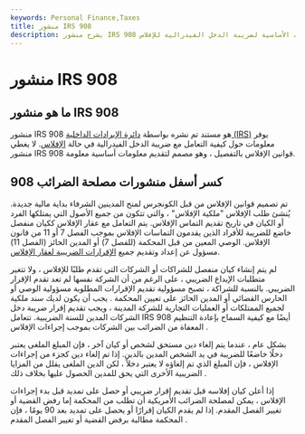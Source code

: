 ```yaml
---
keywords: Personal Finance,Taxes
title: منشور IRS 908
description: يشرح منشور IRS 908 الجوانب الأساسية لضريبة الدخل الفيدرالية للإفلاس.
---
```


# منشور IRS 908
## ما هو منشور IRS 908

منشور IRS 908 هو مستند تم نشره بواسطة [دائرة الإيرادات الداخلية (IRS)](/irs) يوفر معلومات حول كيفية التعامل مع ضريبة الدخل الفيدرالية في حالة [الإفلاس](/bankruptcy). لا يغطي منشور IRS 908 قوانين الإفلاس بالتفصيل ، وهو مصمم لتقديم معلومات أساسية معلومة.

## كسر أسفل منشورات مصلحة الضرائب 908

تم تصميم قوانين الإفلاس من قبل الكونجرس لمنح المدينين الشرفاء بداية مالية جديدة. يُنشئ طلب الإفلاس "ملكية الإفلاس" ، والتي تتكون من جميع الأصول التي يمتلكها الفرد أو الكيان في تاريخ تقديم التماس الإفلاس. يتم التعامل مع عقار الإفلاس ككيان منفصل خاضع للضريبة للأفراد الذين يقدمون التماسات الإفلاس بموجب الفصل 7 أو 11 من قانون الإفلاس. الوصي المعين من قبل المحكمة (للفصل 7) أو المدين الحائز (الفصل 11) مسؤول عن إعداد وتقديم جميع [الإقرارات الضريبية لعقار الإفلاس](/taxreturn).

لم يتم إنشاء كيان منفصل للشراكات أو الشركات التي تقدم طلبًا للإفلاس ، ولا تتغير متطلبات الإيداع الضريبي ، على الرغم من أن الشركة نفسها لم تعد تقدم الإقرار الضريبي. بالنسبة للشراكة ، تصبح مسؤولية تقديم الإقرارات المطلوبة مسؤولية الوصي أو الحارس القضائي أو المدين الحائز على تعيين المحكمة . يجب أن يكون لديك سند ملكية لجميع الممتلكات أو العمليات التجارية للشركة المدينة ، ويجب تقديم إقرار ضريبة دخل الشركات المدين للسنة الضريبية. تتعامل IRS 908 أيضًا مع كيفية السماح بإعادة التنظيم المعفاة من الضرائب بين الشركات بموجب إجراءات الإفلاس .

بشكل عام ، عندما يتم إلغاء دين مستحق لشخص أو كيان آخر ، فإن المبلغ الملغى يعتبر دخلًا خاضعًا للضريبة في يد الشخص المدين بالدين. إذا تم إلغاء دين كجزء من إجراءات الإفلاس ، فإن المبلغ الذي تم إلغاؤه لا يعتبر دخلاً ، لكن الدين الملغى يقلل من المزايا الضريبية الأخرى التي يحق للمدين الحصول عليها بخلاف ذلك .

إذا أعلن كيان إفلاسه قبل تقديم إقرار ضريبي أو حصل على تمديد قبل بدء إجراءات الإفلاس ، يمكن لمصلحة الضرائب الأمريكية أن تطلب من المحكمة إما رفض القضية أو تغيير الفصل المقدم. إذا لم يقدم الكيان إقرارًا أو يحصل على تمديد بعد 90 يومًا ، فإن المحكمة مطالبة برفض القضية أو تغيير الفصل المقدم .

